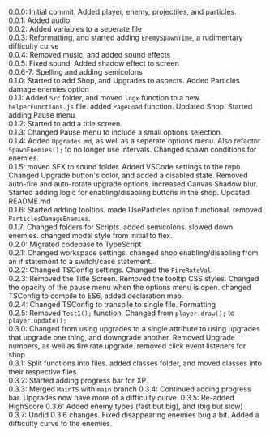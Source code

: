 0.0.0: Initial commit. Added player, enemy, projectiles, and particles.  
0.0.1: Added audio  
0.0.2: Added variables to a seperate file  
0.0.3: Reformatting, and started adding `EnemySpawnTime`, a rudimentary difficulty curve  
0.0.4: Removed music, and added sound effects  
0.0.5: Fixed sound. Added shadow effect to screen  
0.0.6-7: Spelling and adding semicolons  
0.1.0: Started to add Shop, and Upgrades to aspects. Added Particles damage enemies option  
0.1.1: Added `Src` folder, and moved `logx` function to a new `helperFunctions.js` file. added `PageLoad` function. Updated Shop. Started adding Pause menu  
0.1.2: Started to add a title screen.  
0.1.3: Changed Pause menu to include a small options selection.  
0.1.4: Added `Upgrades.md`, as well as a seperate options menu. Also refactor `SpawnEnemies();` to no longer use intervals. Changed spawn conditions for enemies.  
0.1.5: moved SFX to sound folder. Added VSCode settings to the repo. Changed Upgrade button's color, and added a disabled state. Removed auto-fire and auto-rotate upgrade options. increased Canvas Shadow blur. Started adding logic for enabling/disabling buttons in the shop. Updated README.md  
0.1.6: Started adding tooltips. made UseParticles option functional. removed `ParticlesDamageEnemies`.   
0.1.7: Changed folders for Scripts. added semicolons. slowed down enemies. changed modal style from initial to flex.  
0.2.0: Migrated codebase to TypeScript  
0.2.1: Changed workspace settings, changed shop enabling/disabling from an if statement to a switch/case statement.   
0.2.2: Changed TSConfig settings. Changed the `FireRateVal`.   
0.2.3: Removed the Title Screen. Removed the tooltip CSS styles. Changed the opacity of the pause menu when the options menu is open. changed TSConfig to compile to ES6, added declaration map.  
0.2.4: Changed TSConfig to transpile to single file. Formatting  
0.2.5: Removed `Test1();` function. Changed from `player.draw();` to `player.update();`   
0.3.0: Changed from using upgrades to a single attribute to using upgrades that upgrade one thing, and downgrade another. Removed Upgrade numbers, as well as fire rate upgrade. removed click event listeners for shop  
0.3.1: Split functions into files. added classes folder, and moved classes into their respective files.  
0.3.2: Started adding progress bar for XP.   
0.3.3: Merged `MainTS` with `main` branch
0.3.4: Continued adding progress bar. Upgrades now have more of a difficulty curve.
0.3.5: Re-added HighScore
0.3.6: Added enemy types (fast but big), and (big but slow)  
0.3.7: Undid 0.3.6 changes. Fixed disappearing enemies bug a bit. Added a difficulty curve to the enemies.  
